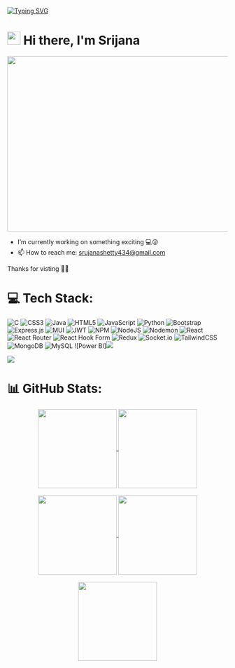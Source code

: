 [![Typing SVG](https://readme-typing-svg.herokuapp.com?font=Courier+new&color=%23808080&size=40&width=800&duration=6969&lines=Welcome+To+My+World!+🙋‍♀️)](https://git.io/typing-svg)

# <img src="https://raw.githubusercontent.com/iampavangandhi/iampavangandhi/master/gifs/Hi.gif" width="30px" >  Hi there, I'm Srijana




<div align="center">

  <img src="https://cdn.dribbble.com/users/4055494/screenshots/15215756/media/d2b66c4ca0192aa26d103448b3d1518b.gif" width="700" height="400"/>
</div>

- I’m currently working on something exciting 💻😜
- 📫 How to reach me: srujanashetty434@gmail.com

Thanks for visting 
🤟😄






# 💻 Tech Stack:
![C](https://img.shields.io/badge/c-%2300599C.svg?style=for-the-badge&logo=c&logoColor=white) ![CSS3](https://img.shields.io/badge/css3-%231572B6.svg?style=for-the-badge&logo=css3&logoColor=white) ![Java](https://img.shields.io/badge/java-%23ED8B00.svg?style=for-the-badge&logo=openjdk&logoColor=white) ![HTML5](https://img.shields.io/badge/html5-%23E34F26.svg?style=for-the-badge&logo=html5&logoColor=white) ![JavaScript](https://img.shields.io/badge/javascript-%23323330.svg?style=for-the-badge&logo=javascript&logoColor=%23F7DF1E) ![Python](https://img.shields.io/badge/python-3670A0?style=for-the-badge&logo=python&logoColor=ffdd54) ![Bootstrap](https://img.shields.io/badge/bootstrap-%238511FA.svg?style=for-the-badge&logo=bootstrap&logoColor=white) ![Express.js](https://img.shields.io/badge/express.js-%23404d59.svg?style=for-the-badge&logo=express&logoColor=%2361DAFB) ![MUI](https://img.shields.io/badge/MUI-%230081CB.svg?style=for-the-badge&logo=mui&logoColor=white) ![JWT](https://img.shields.io/badge/JWT-black?style=for-the-badge&logo=JSON%20web%20tokens) ![NPM](https://img.shields.io/badge/NPM-%23CB3837.svg?style=for-the-badge&logo=npm&logoColor=white) ![NodeJS](https://img.shields.io/badge/node.js-6DA55F?style=for-the-badge&logo=node.js&logoColor=white) ![Nodemon](https://img.shields.io/badge/NODEMON-%23323330.svg?style=for-the-badge&logo=nodemon&logoColor=%BBDEAD) ![React](https://img.shields.io/badge/react-%2320232a.svg?style=for-the-badge&logo=react&logoColor=%2361DAFB) ![React Router](https://img.shields.io/badge/React_Router-CA4245?style=for-the-badge&logo=react-router&logoColor=white) ![React Hook Form](https://img.shields.io/badge/React%20Hook%20Form-%23EC5990.svg?style=for-the-badge&logo=reacthookform&logoColor=white) ![Redux](https://img.shields.io/badge/redux-%23593d88.svg?style=for-the-badge&logo=redux&logoColor=white) ![Socket.io](https://img.shields.io/badge/Socket.io-black?style=for-the-badge&logo=socket.io&badgeColor=010101) ![TailwindCSS](https://img.shields.io/badge/tailwindcss-%2338B2AC.svg?style=for-the-badge&logo=tailwind-css&logoColor=white) ![MongoDB](https://img.shields.io/badge/MongoDB-%234ea94b.svg?style=for-the-badge&logo=mongodb&logoColor=white) ![MySQL](https://img.shields.io/badge/mysql-%2300000f.svg?style=for-the-badge&logo=mysql&logoColor=white)
![Power BI]<image src="https://www.google.com/url?sa=i&url=https%3A%2F%2Fgithub.com%2FPowerBiProjects&psig=AOvVaw2OnfBtqz4Nzi7XgKgFmmwu&ust=1760163331280000&source=images&cd=vfe&opi=89978449&ved=0CBUQjRxqFwoTCPCo7sn9mJADFQAAAAAdAAAAABAS">


<img src="https://user-images.githubusercontent.com/73097560/115834477-dbab4500-a447-11eb-908a-139a6edaec5c.gif">


# 📊 GitHub Stats:



<div align="center">
  <a href="https://github.com/Srijana-Shetty">
    <img align="center" src="http://github-profile-summary-cards.vercel.app/api/cards/stats?username=Srijana-Shetty&theme=2077" height="180em" />
    <img align="center" src="http://github-profile-summary-cards.vercel.app/api/cards/most-commit-language?username=Srijana-Shetty&theme=2077" height="180em" />
     <br><br>
    <img align="center" src="http://github-profile-summary-cards.vercel.app/api/cards/repos-per-language?username=Srijana-Shetty&theme=2077" height="180em" />
    <img align="center" src="http://github-profile-summary-cards.vercel.app/api/cards/productive-time?username=Srijana-Shetty&theme=2077" height="180em" />
  </a></div>
  <div align="center">
  <a href="https://github.com/Srijana-Shetty"><br>
    <img align="center" src="http://github-profile-summary-cards.vercel.app/api/cards/profile-details?username=Srijana-Shetty&theme=2077" height="180em" />
  </a>
</div>






<!-- Proudly created with GPRM ( https://gprm.itsvg.in ) -->





<!--
**Srijana-Shetty/Srijana-Shetty** is a ✨ _special_ ✨ repository because its `README.md` (this file) appears on your GitHub profile.

Here are some ideas to get you started:

- 🔭 I’m currently working on ...
- 🌱 I’m currently learning ...
- 👯 I’m looking to collaborate on ...
- 🤔 I’m looking for help with ...
- 💬 Ask me about ...
- 📫 How to reach me: ...
- 😄 Pronouns: ...
- ⚡ Fun fact: ...
-->
